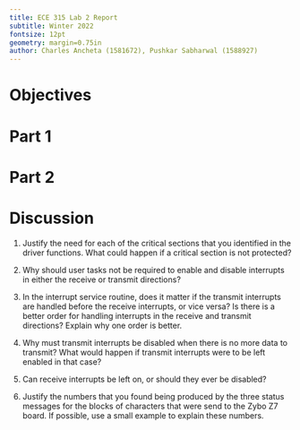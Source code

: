```yaml
---
title: ECE 315 Lab 2 Report
subtitle: Winter 2022
fontsize: 12pt
geometry: margin=0.75in
author: Charles Ancheta (1581672), Pushkar Sabharwal (1588927)
---
```


# Objectives

# Part 1

# Part 2

# Discussion

1. Justify the need for each of the critical sections that you identified in the driver functions. What could happen if a critical section is not protected?

2. Why should user tasks not be required to enable and disable interrupts in either the receive or transmit directions? 

3. In the interrupt service routine, does it matter if the transmit interrupts are handled before the receive interrupts, or vice versa? Is there is a better order for handling interrupts in the receive and transmit directions? Explain why one order is better. 

4. Why must transmit interrupts be disabled when there is no more data to transmit? What would happen if transmit interrupts were to be left enabled in that case? 

5. Can receive interrupts be left on, or should they ever be disabled?

6. Justify the numbers that you found being produced by the three status messages for the blocks of characters that were send to the Zybo Z7 board. If possible, use a small example to explain these numbers.
